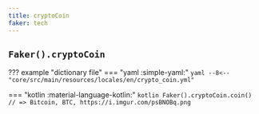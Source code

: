 ```yaml
---
title: cryptoCoin
faker: tech
---
```


## `Faker().cryptoCoin`

??? example "dictionary file"
    === "yaml :simple-yaml:"
        ```yaml
        --8<-- "core/src/main/resources/locales/en/crypto_coin.yml"
        ```

=== "kotlin :material-language-kotlin:"
    ```kotlin
    Faker().cryptoCoin.coin() // => Bitcoin, BTC, https://i.imgur.com/psBNOBq.png
    ```
